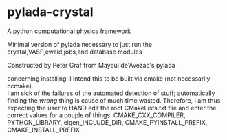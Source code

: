 pylada-crystal
==============

A python computational physics framework

Minimal version of pylada necessary to just run the crystal,VASP,ewald,jobs,and database modules

Constructed by Peter Graf from Mayeul de'Avezac's pylada

concerning installing:
 I intend this to be built via cmake (not necessarily ccmake).  
 I am sick of the failures of the automated detection of stuff; automatically finding the _wrong_ thing is cause
 of much time wasted.  Therefore,
 I am thus expecting the user to HAND edit the root CMakeLists.txt file and enter the correct values for a couple of things:
    CMAKE_CXX_COMPILER, PYTHON_LIBRARY, eigen_INCLUDE_DIR, CMAKE_PYINSTALL_PREFIX, CMAKE_INSTALL_PREFIX
